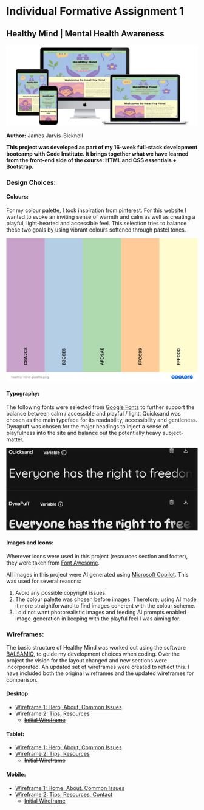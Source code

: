 # Individual Formative Assignment 1

## Healthy Mind | Mental Health Awareness

![Responsive design device mock-ups](assets/readme-documentation/device-mockup-project1.png)

**Author:** James Jarvis-Bicknell

**This project was developed as part of my 16-week full-stack development bootcamp with Code Institute. It brings together what we have learned from the front-end side of the course: HTML and CSS essentials + Bootstrap.**

### Design Choices:

#### Colours: 

For my colour palette, I took inspiration from [pinterest](https://uk.pinterest.com/pin/823947694363170020/). For this website I wanted to evoke an inviting sense of warmth and calm as well as creating a playful, light-hearted and accessible feel. This selection tries to balance these two goals by using vibrant colours softened through pastel tones. 

![Colour palette rendered through coolors.co](assets/readme-documentation/healthy-mind-palette.png)

#### Typography: 

The following fonts were selected from [Google Fonts](https://fonts.google.com/) to further support the balance between calm / accessible and playful / light. Quicksand was chosen as the main typeface for its readability, accessibility and gentleness. Dynapuff was chosen for the major headings to inject a sense of playfulness into the site and balance out the potentially heavy subject-matter. 

![A screenshot of the two typefaces chosen for this project](assets/readme-documentation/typography.png)

#### Images and Icons:

Wherever icons were used in this project (resources section and footer), they were taken from [Font Awesome](https://fontawesome.com/).

All images in this project were AI generated using [Microsoft Copilot](https://copilot.microsoft.com/chats/mpxbm6uP1PJA8vUpBgf1Y). This was used for several reasons: 
1. Avoid any possible copyright issues.
2. The colour palette was chosen before images. Therefore, using AI made it more straightforward to find images coherent with the colour scheme.
3. I did not want photorealistic images and feeding AI prompts enabled image-generation in keeping with the playful feel I was aiming for.

### Wireframes:

The basic structure of Healthy Mind was worked out using the software [BALSAMIQ](https://balsamiq.com/?gad_source=1&gad_campaignid=203404003&gbraid=0AAAAAD3BuzMO_b68z_FDD6MbtQx7bQ_6V&gclid=CjwKCAjwruXBBhArEiwACBRtHYXoWEdqjT_KJt9p8mXI8IdiipWikWrlgDIK9-gS3FKGd6jtQpN4qxoCpiQQAvD_BwE), to guide my development choices when coding. Over the project the vision for the layout changed and new sections were incorporated. An updated set of wireframes were created to reflect this. I have included both the original wireframes and the updated wireframes for comparison. 

#### Desktop: 

- [Wireframe 1: Hero, About, Common Issues](assets/readme-documentation/updated-wireframes/desktopwireframe1.png)
- [Wireframe 2: Tips, Resources](assets/readme-documentation/updated-wireframes/desktopwireframe2.png)
    - [~~Initial Wireframe~~](assets/readme-documentation/initial-wireframe/desktop-initial-wireframe.png)

#### Tablet:

- [Wireframe 1: Hero, About, Common Issues](assets/readme-documentation/updated-wireframes/tabletwireframe1.png)
- [Wireframe 2: Tips, Resources](assets/readme-documentation/updated-wireframes/tabletwireframe2.png)
    - [~~Initial Wireframe~~](assets/readme-documentation/initial-wireframe/tablet-initial-wireframe.png)

#### Mobile: 

- [Wireframe 1: Home, About, Common Issues](assets/readme-documentation/updated-wireframes/mobilewireframe1.png)
- [Wireframe 2: Tips, Resources, Contact](assets/readme-documentation/updated-wireframes/mobilewireframe2.png)
    - [~~Initial Wireframe~~](assets/readme-documentation/initial-wireframe/mobile-initial-wireframe.png)